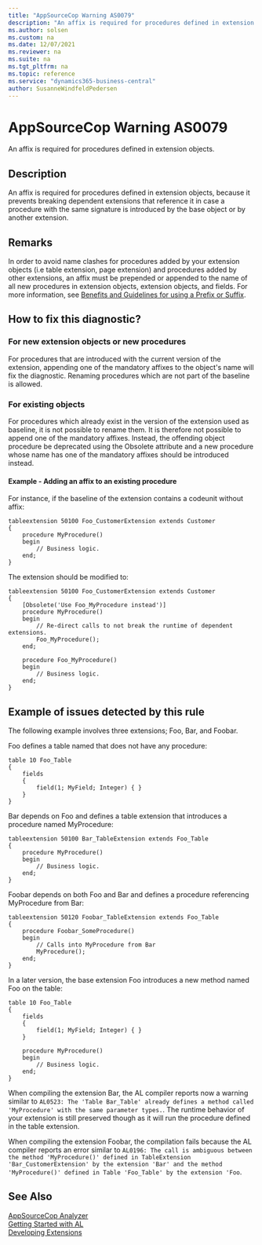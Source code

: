```yaml
---
title: "AppSourceCop Warning AS0079"
description: "An affix is required for procedures defined in extension objects, because it prevents breaking dependent extensions that reference it in case a procedure with the same signature is introduced by the base object or by another extension."
ms.author: solsen
ms.custom: na
ms.date: 12/07/2021
ms.reviewer: na
ms.suite: na
ms.tgt_pltfrm: na
ms.topic: reference
ms.service: "dynamics365-business-central"
author: SusanneWindfeldPedersen
---
```

[//]: # (START>DO_NOT_EDIT)
[//]: # (IMPORTANT:Do not edit any of the content between here and the END>DO_NOT_EDIT.)
[//]: # (Any modifications should be made in the .xml files in the ModernDev repo.)
# AppSourceCop Warning AS0079
An affix is required for procedures defined in extension objects.

## Description
An affix is required for procedures defined in extension objects, because it prevents breaking dependent extensions that reference it in case a procedure with the same signature is introduced by the base object or by another extension.

[//]: # (IMPORTANT: END>DO_NOT_EDIT)

## Remarks

In order to avoid name clashes for procedures added by your extension objects (i.e table extension, page extension) and procedures added by other extensions, an affix must be prepended or appended to the name of all new procedures in extension objects, extension objects, and fields. For more information, see [Benefits and Guidelines for using a Prefix or Suffix](../../compliance/apptest-prefix-suffix.md).

## How to fix this diagnostic?

### For new extension objects or new procedures

For procedures that are introduced with the current version of the extension, appending one of the mandatory affixes to the object's name will fix the diagnostic. Renaming procedures which are not part of the baseline is allowed.

### For existing objects

For procedures which already exist in the version of the extension used as baseline, it is not possible to rename them. It is therefore not possible to append one of the mandatory affixes. Instead, the offending object procedure be deprecated using the Obsolete attribute and a new procedure whose name has one of the mandatory affixes should be introduced instead.

#### Example - Adding an affix to an existing procedure

For instance, if the baseline of the extension contains a codeunit without affix:
```AL
tableextension 50100 Foo_CustomerExtension extends Customer
{
    procedure MyProcedure()
    begin
        // Business logic.
    end;
}
```

The extension should be modified to:
```AL
tableextension 50100 Foo_CustomerExtension extends Customer
{
    [Obsolete('Use Foo_MyProcedure instead')]
    procedure MyProcedure()
    begin
        // Re-direct calls to not break the runtime of dependent extensions.
        Foo_MyProcedure();
    end;

    procedure Foo_MyProcedure()
    begin
        // Business logic.
    end;
}
```

## Example of issues detected by this rule

The following example involves three extensions; Foo, Bar, and Foobar.

Foo defines a table named that does not have any procedure:
```AL
table 10 Foo_Table
{
    fields
    {
        field(1; MyField; Integer) { }
    }
}
```

Bar depends on Foo and defines a table extension that introduces a procedure named MyProcedure:
```AL
tableextension 50100 Bar_TableExtension extends Foo_Table
{
    procedure MyProcedure()
    begin
        // Business logic.
    end;
}
```

Foobar depends on both Foo and Bar and defines a procedure referencing MyProcedure from Bar:
```AL
tableextension 50120 Foobar_TableExtension extends Foo_Table
{
    procedure Foobar_SomeProcedure()
    begin
        // Calls into MyProcedure from Bar
        MyProcedure();
    end;
}
```

In a later version, the base extension Foo introduces a new method named Foo on the table:
```AL
table 10 Foo_Table
{
    fields
    {
        field(1; MyField; Integer) { }
    }

    procedure MyProcedure()
    begin
        // Business logic.
    end;
}
```

When compiling the extension Bar, the AL compiler reports now a warning similar to `AL0523: The 'Table Bar_Table' already defines a method called 'MyProcedure' with the same parameter types.`. The runtime behavior of your extension is still preserved though as it will run the procedure defined in the table extension.

When compiling the extension Foobar, the compilation fails because the AL compiler reports an error similar to `AL0196: The call is ambiguous between the method 'MyProcedure()' defined in TableExtension 'Bar_CustomerExtension' by the extension 'Bar' and the method 'MyProcedure()' defined in Table 'Foo_Table' by the extension 'Foo`.

## See Also  
[AppSourceCop Analyzer](appsourcecop.md)  
[Getting Started with AL](../devenv-get-started.md)  
[Developing Extensions](../devenv-dev-overview.md)  
